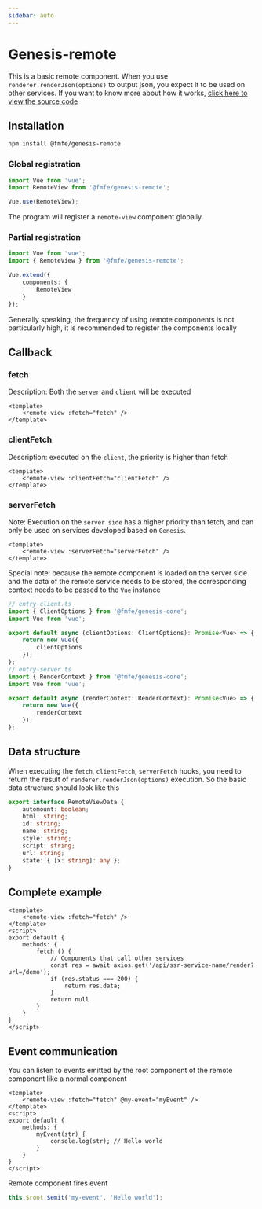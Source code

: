 ```yaml
---
sidebar: auto
---
```

# Genesis-remote
This is a basic remote component. When you use `renderer.renderJson(options)` to output json, you expect it to be used on other services. If you want to know more about how it works, [click here to view the source code](https://github.com/fmfe/genesis/blob/master/packages/genesis-remote/src/index.ts)

## Installation
```bash
npm install @fmfe/genesis-remote
```
### Global registration
```ts
import Vue from 'vue';
import RemoteView from '@fmfe/genesis-remote';

Vue.use(RemoteView);
```
The program will register a `remote-view` component globally
### Partial registration
```ts
import Vue from 'vue';
import { RemoteView } from '@fmfe/genesis-remote';

Vue.extend({
    components: {
        RemoteView
    }
});
```
Generally speaking, the frequency of using remote components is not particularly high, it is recommended to register the components locally

## Callback
### fetch
Description: Both the `server` and `client` will be executed
```vue
<template>
    <remote-view :fetch="fetch" />
</template>
```
### clientFetch
Description: executed on the `client`, the priority is higher than fetch


```vue
<template>
    <remote-view :clientFetch="clientFetch" />
</template>
```
### serverFetch
Note: Execution on the `server side` has a higher priority than fetch, and can only be used on services developed based on `Genesis`.
```vue
<template>
    <remote-view :serverFetch="serverFetch" />
</template>
```
Special note: because the remote component is loaded on the server side and the data of the remote service needs to be stored, the corresponding context needs to be passed to the `Vue` instance
```ts
// entry-client.ts
import { ClientOptions } from '@fmfe/genesis-core';
import Vue from 'vue';

export default async (clientOptions: ClientOptions): Promise<Vue> => {
    return new Vue({
        clientOptions
    });
};
// entry-server.ts
import { RenderContext } from '@fmfe/genesis-core';
import Vue from 'vue';

export default async (renderContext: RenderContext): Promise<Vue> => {
    return new Vue({
        renderContext
    });
};

```
## Data structure
When executing the `fetch`, `clientFetch`, `serverFetch` hooks, you need to return the result of `renderer.renderJson(options)` execution. So the basic data structure should look like this


```ts
export interface RemoteViewData {
    automount: boolean;
    html: string;
    id: string;
    name: string;
    style: string;
    script: string;
    url: string;
    state: { [x: string]: any };
}
```
## Complete example
```vue
<template>
    <remote-view :fetch="fetch" />
</template>
<script>
export default {
    methods: {
        fetch () {
            // Components that call other services
            const res = await axios.get('/api/ssr-service-name/render?url=/demo');
            if (res.status === 200) {
                return res.data;
            }
            return null
        }
    }
}
</script>

```

## Event communication
You can listen to events emitted by the root component of the remote component like a normal component
```vue
<template>
    <remote-view :fetch="fetch" @my-event="myEvent" />
</template>
<script>
export default {
    methods: {
        myEvent(str) {
            console.log(str); // Hello world
        }
    }
}
</script>
```

Remote component fires event

```ts
this.$root.$emit('my-event', 'Hello world');
```